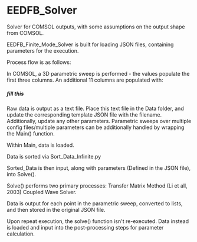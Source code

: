 # EEDFB_Solver
Solver for COMSOL outputs, with some assumptions on the output shape from COMSOL.

EEDFB_Finite_Mode_Solver is built for loading JSON files, containing parameters for the execution.

Process flow is as follows:

In COMSOL, a 3D parametric sweep is performed - the values populate the first three columns. An additional 11 columns are populated with:
##### fill this

Raw data is output as a text file. Place this text file in the Data folder, and update the corresponding template JSON file with the filename.
Additionally, update any other parameters. Parametric sweeps over multiple config files/multiple parameters can be additionally handled by wrapping the Main() function.

Within Main, data is loaded.

Data is sorted via Sort_Data_Infinite.py

Sorted_Data is then input, along with parameters (Defined in the JSON file), into Solve().

Solve() performs two primary processes:
	Transfer Matrix Method (Li et all, 2003)
	Coupled Wave Solver.

Data is output for each point in the parametric sweep, converted to lists, and then stored in the original JSON file.

Upon repeat execution, the solve() function isn't re-executed. Data instead is loaded and input into the post-processing steps for parameter calculation.